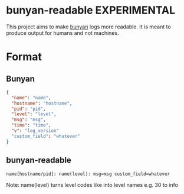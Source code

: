 # bunyan-readable EXPERIMENTAL
This project aims to make [bunyan](https://www.npmjs.org/package/bunyan) logs more readable. It is meant to produce output for humans and not machines.

# Format
## Bunyan
```json
{
  "name": "name",
  "hostname": "hostname",
  "pid": "pid",
  "level": "level",
  "msg": "msg",
  "time": "time",
  "v": "log_version"
  "custom_field": "whatever"
}
```
## bunyan-readable
```
name[hostname/pid]: name(level): msg=msg custom_field=whatever
```
Note: name(level) turns level codes like into level names e.g. 30 to info